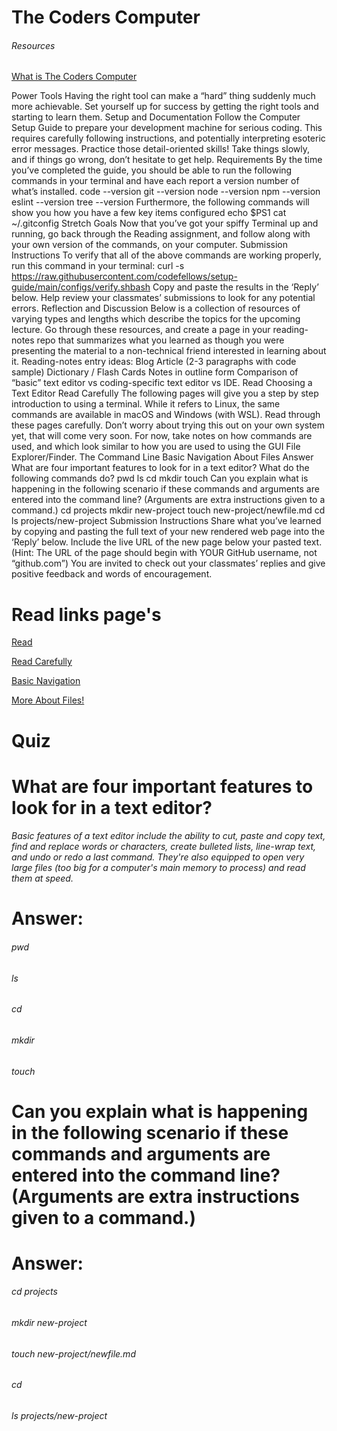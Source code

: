# The Coders Computer #


###### Resources

[What is The Coders Computer](https://codefellows.github.io/setup-guide/)


Power Tools
Having the right tool can make a “hard” thing suddenly much more achievable. Set yourself up for success by getting the right tools and starting to learn them.
Setup and Documentation
Follow the Computer Setup Guide to prepare your development machine for serious coding.
This requires carefully following instructions, and potentially interpreting esoteric error messages. Practice those detail-oriented skills! Take things slowly, and if things go wrong, don’t hesitate to get help.
Requirements
By the time you’ve completed the guide, you should be able to run the following commands in your terminal and have each report a version number of what’s installed.
code --version
git --version
node --version
npm --version
eslint --version
tree --version
Furthermore, the following commands will show you how you have a few key items configured
echo $PS1
cat ~/.gitconfig
Stretch Goals
Now that you’ve got your spiffy Terminal up and running, go back through the Reading assignment, and follow along with your own version of the commands, on your computer.
Submission Instructions
To verify that all of the above commands are working properly, run this command in your terminal:
curl -s https://raw.githubusercontent.com/codefellows/setup-guide/main/configs/verify.shbash
Copy and paste the results in the ‘Reply’ below. Help review your classmates’ submissions to look for any potential errors.
Reflection and Discussion
Below is a collection of resources of varying types and lengths which describe the topics for the upcoming lecture.
Go through these resources, and create a page in your reading-notes repo that summarizes what you learned as though you were presenting the material to a non-technical friend interested in learning about it.
Reading-notes entry ideas:
Blog Article (2-3 paragraphs with code sample)
Dictionary / Flash Cards
Notes in outline form
Comparison of “basic” text editor vs coding-specific text editor vs IDE.
Read
Choosing a Text Editor
Read Carefully
The following pages will give you a step by step introduction to using a terminal. While it refers to Linux, the same commands are available in macOS and Windows (with WSL). Read through these pages carefully. Don’t worry about trying this out on your own system yet, that will come very soon. For now, take notes on how commands are used, and which look similar to how you are used to using the GUI File Explorer/Finder.
The Command Line
Basic Navigation
About Files
Answer
What are four important features to look for in a text editor?
What do the following commands do?
pwd
ls
cd
mkdir
touch
Can you explain what is happening in the following scenario if these commands and arguments are entered into the command line? (Arguments are extra instructions given to a command.)
cd projects
mkdir new-project
touch new-project/newfile.md
cd 
ls projects/new-project
Submission Instructions
Share what you’ve learned by copying and pasting the full text of your new rendered web page into the ‘Reply’ below.
Include the live URL of the new page below your pasted text. (Hint: The URL of the page should begin with YOUR GitHub username, not “github.com”)
You are invited to check out your classmates’ replies and give positive feedback and words of encouragement.

# Read links page's #

<a href="">[Read](https://codefellows.github.io/code-102-guide/curriculum/class-02/Choosing-A-Text-Editor--The-Older-Coder.pdf)</a>

<a href="https://ryanstutorials.net/linuxtutorial/commandline.php" target= "_blank">[Read Carefully](https://ryanstutorials.net/linuxtutorial/commandline.php)</a>

<a href="">[Basic Navigation](https://ryanstutorials.net/linuxtutorial/navigation.php) </a>

<a href="">[More About Files!](https://ryanstutorials.net/linuxtutorial/aboutfiles.php)</a>


# Quiz #

# What are four important features to look for in a text editor?
###### Basic features of a text editor include the ability to cut, paste and copy text, find and replace words or characters, create bulleted lists, line-wrap text, and undo or redo a last command. They're also equipped to open very large files (too big for a computer's main memory to process) and read them at speed.

# Answer:
###### pwd 
###### ls 
###### cd 
###### mkdir  
###### touch

# Can you explain what is happening in the following scenario if these commands and arguments are entered into the command line? (Arguments are extra instructions given to a command.)
# Answer:
######  cd projects
###### mkdir new-project
###### touch new-project/newfile.md
###### cd 
###### ls projects/new-project